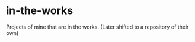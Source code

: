 # in-the-works
Projects of mine that are in the works. (Later shifted to a repository of their own)
